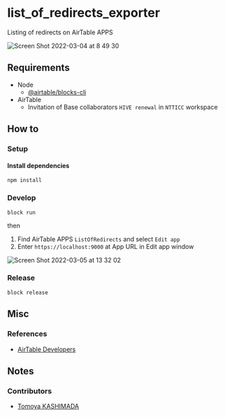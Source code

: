 # list_of_redirects_exporter

Listing of redirects on AirTable APPS

![Screen Shot 2022-03-04 at 8 49 30](https://user-images.githubusercontent.com/94507251/156868701-b4ade050-a926-439b-90fa-7e77806d1873.png)

## Requirements

- Node
  - [@airtable/blocks-cli](https://www.npmjs.com/package/@airtable/blocks-cli)
- AirTable
  - Invitation of Base collaborators `HIVE renewal` in `NTTICC` workspace

## How to

### Setup

#### Install dependencies

```shell
npm install
```

### Develop

```shell
block run
```

then

1. Find AirTable APPS `ListOfRedirects` and select `Edit app`
2. Enter `https://localhost:9000` at App URL in Edit app window

![Screen Shot 2022-03-05 at 13 32 02](https://user-images.githubusercontent.com/94507251/156867862-abe9e9da-d353-4fc7-9aca-a5439edb3d84.png)

### Release

```shell
block release
```

## Misc

### References

- [AirTable Developers](https://www.airtable.com/developers)

## Notes

### Contributors

- [Tomoya KASHIMADA](https://github.com/tomoya-ntticc)
